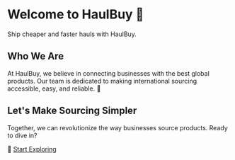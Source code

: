# Welcome to HaulBuy 👋

Ship cheaper and faster hauls with HaulBuy.



## 

## Who We Are
At HaulBuy, we believe in connecting businesses with the best global products. Our team is dedicated to making international sourcing accessible, easy, and reliable. 🤝


## Let's Make Sourcing Simpler
Together, we can revolutionize the way businesses source products. Ready to dive in?

🚀 [Start Exploring](https://haulbuy.com)

